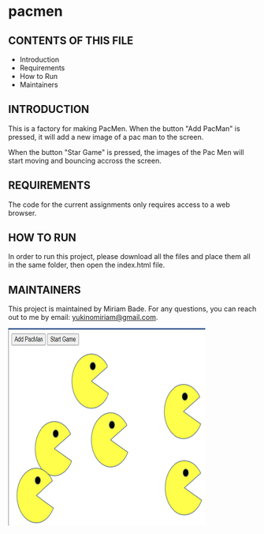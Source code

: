 # pacmen

CONTENTS OF THIS FILE
---------------------

 * Introduction
 * Requirements
 * How to Run
 * Maintainers
 
 INTRODUCTION
------------

This is a factory for making PacMen. When the button "Add PacMan" is pressed, it will add a new image of a pac man to the screen.

When the button "Star Game" is pressed, the images of the Pac Men will start moving and bouncing accross the screen.

REQUIREMENTS
------------
The code for the current assignments only requires access to a web browser.

HOW TO RUN
------------
In order to run this project, please download all the files and place them all in the same folder, then open the index.html file. 
	

MAINTAINERS
------------
This project is maintained by Miriam Bade.
For any questions, you can reach out to me by email: yukinomiriam@gmail.com.

![alt text](https://github.com/yukinomiriam/mit-pac-men/blob/main/images/PacMenGame.png)
